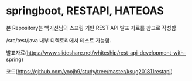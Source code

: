 # springboot, RESTAPI, HATEOAS

본 Repository는 백기선님의 스프링 기반 REST API 발표 자료를 참고로 작성함

/src/test/java 내부 디렉토리에서 테스트 가능함.


발표자료(https://www.slideshare.net/whiteship/rest-api-development-with-spring)

코드(https://github.com/yoojh9/study/tree/master/ksug201811restapi)
